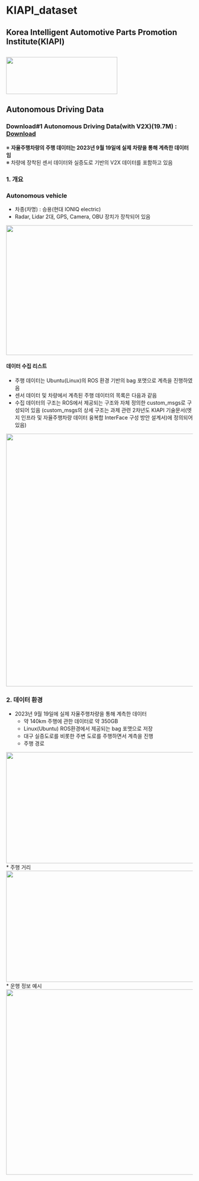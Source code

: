 # KIAPI_dataset
## Korea Intelligent Automotive Parts Promotion Institute(KIAPI) 
## <img src="https://github.com/Yunhyeongseok-kiapi/KIAPI_dataset/assets/85465084/9304bae8-7878-4b71-853f-08cff6392d4e" width="300" height ="100">
## Autonomous Driving Data

### Download#1 Autonomous Driving Data(with V2X)(19.7M)   : [Download](http://gofile.me/5HZpx/Ah4coBH2c)

※ **자율주행차량의 주행 데이터는 2023년 9월 19일에 실제 차량을 통해 계측한 데이터임**  
※ 차량에 장착된 센서 데이터와 실증도로 기반의 V2X 데이터를 포함하고 있음

### 1. 개요  
### Autonomous vehicle  
  * 차종(차명) : 승용(현대 IONIQ electric)  
  * Radar, Lidar 2대, GPS, Camera, OBU 장치가 장착되어 있음
<img src="https://github.com/Yunhyeongseok-kiapi/KIAPI_dataset/assets/85465084/98408c85-9d99-46f7-8550-357abb3a0c7e" width="650" height="350"> 

#### 데이터 수집 리스트
  * 주행 데이터는 Ubuntu(Linux)의 ROS 환경 기반의 bag 포맷으로 계측을 진행하였음
  * 센서 데이터 및 차량에서 계측된 주행 데이터의 목록은 다음과 같음
  * 수집 데이터의 구조는 ROS에서 제공되는 구조와 자체 정의한 custom_msgs로 구성되어 있음
    (custom_msgs의 상세 구조는 과제 관련 2차년도 KIAPI 기술문서(엣지 인프라 및 자율주행차량 데이터 융복합 InterFace 구성 방안 설계서)에 정의되어 있음)
<img src="https://github.com/Yunhyeongseok-kiapi/KIAPI_dataset/assets/85465084/88d2a6f0-d19c-4efd-972b-025f06e6bcb1" width="612" height="682">  

### 2. 데이터 환경  
* 2023년 9월 19일에 실제 자율주행차량을 통해 계측한 데이터  
  * 약 140km 주행에 관한 데이터로 약 350GB
  * Linux(Ubuntu) ROS환경에서 제공되는 bag 포맷으로 저장
  * 대구 실증도로를 비롯한 주변 도로를 주행하면서 계측을 진행
  * 주행 경로
<img src="![230919_주행경로](https://github.com/Yunhyeongseok-kiapi/KIAPI_dataset/assets/85465084/d4812db0-5712-483b-9be5-05802c870d5f)" width="800" height="300">
  * 주행 거리
<img src="![230919_주행경로](https://github.com/Yunhyeongseok-kiapi/KIAPI_dataset/assets/85465084/b7d57311-14bd-4b58-b5d8-921d2198d27a)" width="800" height="300">
  * 운행 정보 예시
<img src="![230919_차량운행데이터](https://github.com/Yunhyeongseok-kiapi/KIAPI_dataset/assets/85465084/ed1465a1-063c-424c-93ba-598626b87935)" width="800" height="500">  
